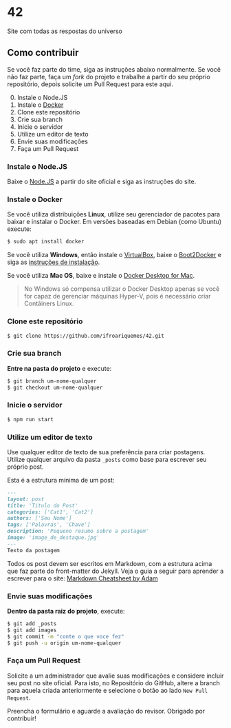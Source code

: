 # 42
Site com todas as respostas do universo

## Como contribuir

Se você faz parte do time, siga as instruções abaixo normalmente. Se você não faz parte, faça um _fork_ do projeto e trabalhe a partir do seu próprio repositório, depois solicite um Pull Request para este aqui.

0. Instale o Node.JS
1. Instale o [Docker](https://docker.com)
2. Clone este repositório
3. Crie sua branch
3. Inicie o servidor
4. Utilize um editor de texto
5. Envie suas modificações
5. Faça um Pull Request

### Instale o Node.JS

Baixe o [Node.JS](https://nodejs.org) a partir do site oficial e siga as instruções do site.

### Instale o Docker

Se você utiliza distribuições **Linux**, utilize seu gerenciador de pacotes para baixar e instalar o Docker. Em versões baseadas em Debian (como Ubuntu) execute:

```bash
$ sudo apt install docker
```

Se você utiliza **Windows**, então instale o [VirtualBox](https://www.virtualbox.org), baixe o [Boot2Docker](https://github.com/boot2docker/boot2docker) e siga as [instruções de instalação](https://github.com/boot2docker/boot2docker#installation).

Se você utiliza **Mac OS**, baixe e instale o [Docker Desktop for Mac](https://hub.docker.com/?overlay=onboarding).

> No Windows só compensa utilizar o Docker Desktop apenas se você for capaz de gerenciar máquinas Hyper-V, pois é necessário criar Contâiners Linux.

### Clone este repositório

```bash
$ git clone https://github.com/ifroariquemes/42.git
```

### Crie sua branch

**Entre na pasta do projeto** e execute:

```bash
$ git branch um-nome-qualquer
$ git checkout um-nome-qualquer
```

### Inicie o servidor

```bash
$ npm run start
```

### Utilize um editor de texto

Use qualquer editor de texto de sua preferência para criar postagens. Utilize qualquer arquivo da pasta `_posts` como base para escrever seu próprio post. 

Esta é a estrutura mínima de um post:

```Markdown
---
layout: post
title: 'Titulo do Post'
categories: ['Cat1', 'Cat2']
authors: ['Seu Nome']
tags: ['Palavras', 'Chave']
description: 'Pequeno resumo sobre a postagem'
image: 'image_de_destaque.jpg'
---
Texto da postagem
```

Todos os post devem ser escritos em Markdown, com a estrutura acima que faz parte do front-matter do Jekyll. Veja o guia a seguir para aprender a escrever para o site:
[Markdown Cheatsheet by Adam](https://github.com/adam-p/markdown-here/wiki/Markdown-Cheatsheet)

### Envie suas modificações

**Dentro da pasta raiz do projeto**, execute:

```bash
$ git add _posts
$ git add images
$ git commit -m "conte o que voce fez"
$ git push -u origin um-nome-qualquer
```

### Faça um Pull Request

Solicite a um administrador que avalie suas modificações e considere incluir seu post no site oficial. Para isto, no Repositório do GitHub, altere a branch para aquela criada anteriormente e selecione o botão ao lado `New Pull Request`.

Preencha o formulário e aguarde a avaliação do revisor. Obrigado por contribuir!